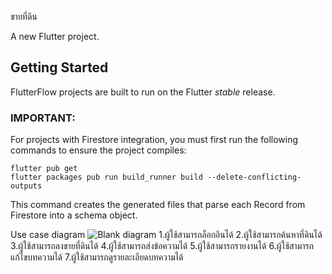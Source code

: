 ขายที่ดิน

A new Flutter project.

## Getting Started

FlutterFlow projects are built to run on the Flutter _stable_ release.

### IMPORTANT:

For projects with Firestore integration, you must first run the following commands to ensure the project compiles:

```
flutter pub get
flutter packages pub run build_runner build --delete-conflicting-outputs
```

This command creates the generated files that parse each Record from Firestore into a schema object.

Use case diagram
![Blank diagram](https://user-images.githubusercontent.com/97527905/159704883-a6f6c7bd-943f-460d-bfb1-2830df66eeb4.jpeg)
1.ผู้ใช้สามารถล็อกอินได้
2.ผู้ใช้สามารถค้นหาที่ดินได้
3.ผู้ใช้สามารถลงขายที่ดินได้
4.ผู้ใช้สามารถส่งข้อความได้
5.ผู้ใช้สามารถรายงานได้
6.ผู้ใช้สามารถแก้ไขบทความได้
7.ผู้ใช้สามารถดูรายละเอียดบทความได้

